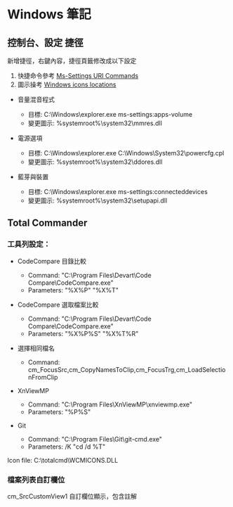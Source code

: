 # Windows 筆記

## 控制台、設定 捷徑
新增捷徑，右鍵內容，捷徑頁籤修改成以下設定
1. 快捷命令參考 [Ms-Settings URI Commands](https://woshub.com/ms-settings-uri-commands-windows-11/)
2. 圖示操考 [Windows icons locations](https://www.digitalcitizen.life/where-find-most-windows-10s-native-icons/)

* 音量混音程式
    * 目標: C:\Windows\explorer.exe ms-settings:apps-volume
    * 變更圖示: %systemroot%\system32\mmres.dll

* 電源選項
    * 目標: C:\Windows\explorer.exe C:\Windows\System32\powercfg.cpl
    * 變更圖示: %systemroot%\system32\ddores.dll

* 藍芽與裝置
    * 目標: C:\Windows\explorer.exe ms-settings:connecteddevices
    * 變更圖示: %systemroot%\system32\setupapi.dll

## Total Commander

### 工具列設定：

* CodeCompare 目錄比較
    * Command: "C:\Program Files\Devart\Code Compare\CodeCompare.exe"
    * Parameters: "%X%P" "%X%T"

* CodeCompare 選取檔案比較
    * Command: "C:\Program Files\Devart\Code Compare\CodeCompare.exe"
    * Parameters: "%X%P%S" "%X%T%R"

* 選擇相同檔名
    * Command: cm_FocusSrc,cm_CopyNamesToClip,cm_FocusTrg,cm_LoadSelectionFromClip

* XnViewMP
    * Command: "C:\Program Files\XnViewMP\xnviewmp.exe"
    * Parameters: "%P%S"

* Git
    * Command: "C:\Program Files\Git\git-cmd.exe"
    * Parameters: /K "cd /d %T"

Icon file:
C:\totalcmd\WCMICONS.DLL

### 檔案列表自訂欄位
cm_SrcCustomView1
自訂欄位顯示，包含註解
